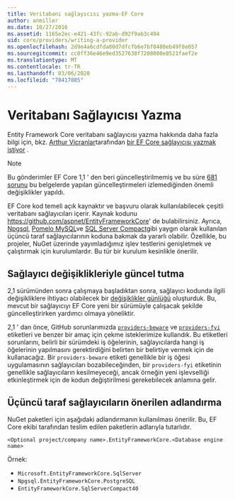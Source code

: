 ```yaml
---
title: Veritabanı sağlayıcısı yazma-EF Core
author: anmiller
ms.date: 10/27/2016
ms.assetid: 1165e2ec-e421-43fc-92ab-d92f9ab3c494
uid: core/providers/writing-a-provider
ms.openlocfilehash: 2d9e4a6cdfda80d7dfcfb6e7bf0480eb49f8e057
ms.sourcegitcommit: cc0ff36e46e9ed3527638f7208000e8521faef2e
ms.translationtype: MT
ms.contentlocale: tr-TR
ms.lasthandoff: 03/06/2020
ms.locfileid: "78417885"
---
```

# <a name="writing-a-database-provider"></a>Veritabanı Sağlayıcısı Yazma

Entity Framework Core veritabanı sağlayıcısı yazma hakkında daha fazla bilgi için, bkz. [Arthur Vicranlar](https://github.com/ajcvickers)tarafından [bir EF Core sağlayıcısı yazmak istiyor](https://blog.oneunicorn.com/2016/11/11/so-you-want-to-write-an-ef-core-provider/) .

> [!NOTE]
> Bu gönderimler EF Core 1,1 ' den beri güncelleştirilmemiş ve bu süre [681 sorunu](https://github.com/dotnet/EntityFramework.Docs/issues/681) bu belgelerde yapılan güncelleştirmeleri izlemediğinden önemli değişiklikler yapıldı.

EF Core kod temeli açık kaynaktır ve başvuru olarak kullanılabilecek çeşitli veritabanı sağlayıcıları içerir. Kaynak kodunu <https://github.com/aspnet/EntityFrameworkCore>' de bulabilirsiniz. Ayrıca, [Npgsql](https://github.com/npgsql/Npgsql.EntityFrameworkCore.PostgreSQL), [Pomelo MySQL](https://github.com/PomeloFoundation/Pomelo.EntityFrameworkCore.MySql)ve [SQL Server Compact](https://github.com/ErikEJ/EntityFramework.SqlServerCompact)gibi yaygın olarak kullanılan üçüncü taraf sağlayıcılarının koduna bakmak da yararlı olabilir. Özellikle, bu projeler, NuGet üzerinde yayımladığımız işlev testlerini genişletmek ve çalıştırmak için kurulumlardır. Bu tür bir kurulum kesinlikle önerilir.

## <a name="keeping-up-to-date-with-provider-changes"></a>Sağlayıcı değişiklikleriyle güncel tutma

2,1 sürümünden sonra çalışmaya başladıktan sonra, sağlayıcı kodunda ilgili değişikliklere ihtiyacı olabilecek bir [değişiklikler günlüğü](provider-log.md) oluşturduk. Bu, mevcut bir sağlayıcıyı EF Core yeni bir sürümüyle çalışacak şekilde güncelleştirirken yardımcı olmaya yöneliktir.

2,1 ' dan önce, GitHub sorunlarımızda [`providers-beware`](https://github.com/aspnet/EntityFrameworkCore/labels/providers-beware) ve [`providers-fyi`](https://github.com/aspnet/EntityFrameworkCore/labels/providers-fyi) etiketleri ve benzer bir amaç için çekme isteklerimize kullandık. Bu etiketleri sorunlarını, belirli bir sürümdeki iş öğelerinin, sağlayıcılarda hangi iş öğelerinin yapılmasını gerektirdiğini belirten bir belirtiye vermek için de kullanacağız. Bir `providers-beware` etiketi genellikle bir iş öğesi uygulamasının sağlayıcıları bozabileceğinden, bir `providers-fyi` etiketinin genellikle sağlayıcıların kesilmeyeceği, ancak örneğin yeni işlevselliği etkinleştirmek için de kodun değiştirilmesi gerekebilecek anlamına gelir.

## <a name="suggested-naming-of-third-party-providers"></a>Üçüncü taraf sağlayıcıların önerilen adlandırma

NuGet paketleri için aşağıdaki adlandırmanın kullanılması önerilir. Bu, EF Core ekibi tarafından teslim edilen paketlerin adlarıyla tutarlıdır.

`<Optional project/company name>.EntityFrameworkCore.<Database engine name>`

Örnek:

* `Microsoft.EntityFrameworkCore.SqlServer`
* `Npgsql.EntityFrameworkCore.PostgreSQL`
* `EntityFrameworkCore.SqlServerCompact40`

